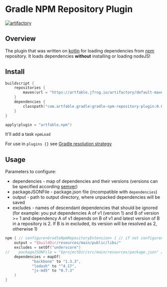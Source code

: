 # Gradle NPM Repository Plugin
[ ![artifactory](https://img.shields.io/badge/Artifactory-v0.0.6-green) ](https://artfable.jfrog.io/ui/packages/gav:%2F%2Fcom.artfable.gradle:gradle-npm-repository-plugin)

## Overview
The plugin that was written on [kotlin](https://kotlinlang.org) for loading dependencies from [npm](https://www.npmjs.com/) repository. It loads dependencies **without** installing or loading nodeJS! 

## Install
```kotlin
buildscript {
    repositories {
        maven(url = "https://artfable.jfrog.io/artifactory/default-maven-local")
    }
    dependencies {
        classpath("com.artfable.gradle:gradle-npm-repository-plugin:0.0.6")
    }
}

apply(plugin = "artfable.npm")
```

It'll add a task `npmLoad`

For use in `plugins {}` see [Gradle resolution strategy](https://docs.gradle.org/current/userguide/custom_plugins.html#note_for_plugins_published_without_java_gradle_plugin)

## Usage
Parameters to configure:
+ dependencies - map of dependencies and their versions (versions can be specified according [semver](https://docs.npmjs.com/misc/semver))
+ packageJSONFile - package.json file (incompatible with `dependencies`)
+ output - path to output directory, where unpacked dependencies will be saved
+ excludes - names of descendant dependencies that should be ignored (for example: you put dependencies A of v1 (version 1) and B of version >= 1 
and dependency A of v1 depends on B of v1 and latest version of B in a repository is 2. 
If B is in excluded, its version will be resolved as 2, otherwise 1)

```kotlin
npm { // configure<GradleNpmRepositoryExtension> { // if not configured through plugins {}
    output = "$buildDir/resources/main/public/libs/"
    excludes = setOf("underscore")
//    packageJSONFile = "$projectDir/src/main/resources/package.json" // instead of dependencies
    dependencies = mapOf(
            "backbone" to "1.3.3",
            "lodash" to "^4.17",
            "js-md5" to "0.7.3"
    )
}
```

